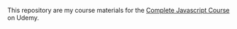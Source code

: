This repository are my course materials for the [Complete Javascript Course](https://www.udemy.com/course/the-complete-javascript-course/) on Udemy.